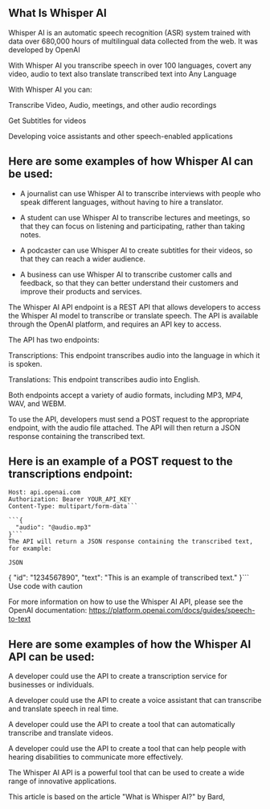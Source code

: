 ## What Is Whisper AI

Whisper AI is an automatic speech recognition (ASR) system trained with data over 680,000 hours of multilingual data collected from the web. It was developed by OpenAI

With Whisper AI you transcribe speech in over 100 languages, covert any video, audio to text also translate transcribed text into Any Language

With Whisper AI you can:

Transcribe Video, Audio, meetings, and other audio recordings

Get Subtitles for videos

Developing voice assistants and other speech-enabled applications

## Here are some examples of how Whisper AI can be used:

- A journalist can use Whisper AI to transcribe interviews with people who speak different languages, without having to hire a translator.

- A student can use Whisper AI to transcribe lectures and meetings, so that they can focus on listening and participating, rather than taking notes.

- A podcaster can use Whisper AI to create subtitles for their videos, so that they can reach a wider audience.

- A business can use Whisper AI to transcribe customer calls and feedback, so that they can better understand their customers and improve their products and services.

The Whisper AI API endpoint is a REST API that allows developers to access the Whisper AI model to transcribe or translate speech. The API is available through the OpenAI platform, and requires an API key to access.

The API has two endpoints:

Transcriptions: This endpoint transcribes audio into the language in which it is spoken.

Translations: This endpoint transcribes audio into English.

Both endpoints accept a variety of audio formats, including MP3, MP4, WAV, and WEBM.

To use the API, developers must send a POST request to the appropriate endpoint, with the audio file attached. The API will then return a JSON response containing the transcribed text.

## Here is an example of a POST request to the transcriptions endpoint:

````POST /v1/audio/transcriptions HTTP/1.1
Host: api.openai.com
Authorization: Bearer YOUR_API_KEY
Content-Type: multipart/form-data```

```{
  "audio": "@audio.mp3"
}```
The API will return a JSON response containing the transcribed text, for example:

JSON
````

{
"id": "1234567890",
"text": "This is an example of transcribed text."
}```
Use code with caution

For more information on how to use the Whisper AI API, please see the OpenAI documentation: https://platform.openai.com/docs/guides/speech-to-text

## Here are some examples of how the Whisper AI API can be used:

A developer could use the API to create a transcription service for businesses or individuals.

A developer could use the API to create a voice assistant that can transcribe and translate speech in real time.

A developer could use the API to create a tool that can automatically transcribe and translate videos.

A developer could use the API to create a tool that can help people with hearing disabilities to communicate more effectively.

The Whisper AI API is a powerful tool that can be used to create a wide range of innovative applications.

This article is based on the article "What is Whisper AI?" by Bard,
